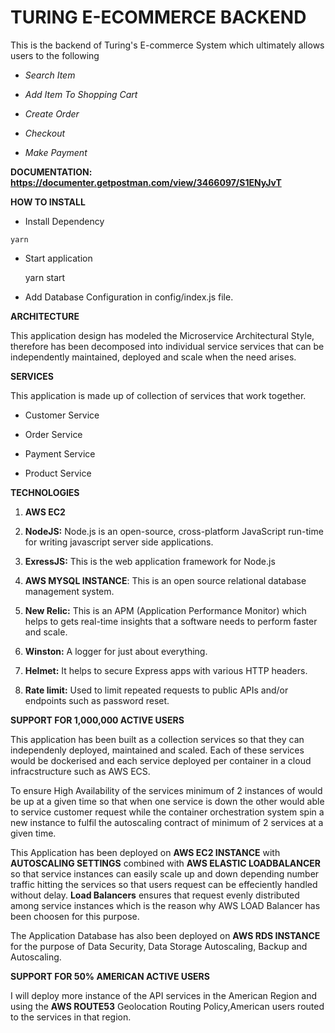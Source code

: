 # TURING E-ECOMMERCE BACKEND
This is the backend of Turing's E-commerce System which ultimately allows users to the following

   - *Search Item*

- *Add Item To Shopping Cart*

-  *Create Order*

-  *Checkout*

- *Make Payment*

**DOCUMENTATION: https://documenter.getpostman.com/view/3466097/S1ENyJvT**


**HOW TO INSTALL**
   
   -    Install Dependency
    
    yarn
    
  - Start application
    
   
    yarn start   
    
   - Add Database Configuration in config/index.js file.


**ARCHITECTURE**

This application design has modeled the Microservice Architectural Style, therefore has been decomposed  into individual service
services that can be independently maintained, deployed and scale when the need arises.

**SERVICES**

This application is made up of collection of services that work together.

- Customer Service

-  Order Service

-  Payment Service

-  Product Service



**TECHNOLOGIES**

1. **AWS EC2**

2. **NodeJS:** Node.js is an open-source, cross-platform JavaScript run-time for writing javascript server side applications.

3. **ExressJS:** This is the web application framework for Node.js

4.  **AWS MYSQL INSTANCE**: This is an open source relational database management system.

4.  **New Relic:** This is an APM (Application Performance Monitor) which helps to gets real-time insights that a software needs to perform faster and scale.

5.  **Winston:** A logger for just about everything.

6.  **Helmet:** It helps to secure Express apps with various HTTP headers.

7.   **Rate limit:** Used to limit repeated requests to public APIs and/or endpoints such as password reset.



**SUPPORT FOR 1,000,000 ACTIVE USERS**

This application has been built as a collection services so that they can independenly deployed, maintained and scaled.
Each of these services would be dockerised and each service deployed per container in a cloud infracstructure such as AWS ECS.

To ensure High Availability of the services minimum of 2 instances of would be up at a given time so that
when one service is down the other would able to service customer request while the container orchestration system spin a new instance to fulfil the
autoscaling contract of minimum of 2 services at a given time.
 
This Application has been deployed on **AWS EC2 INSTANCE** with **AUTOSCALING SETTINGS** combined with **AWS ELASTIC LOADBALANCER**  so that service instances
can easily scale up and down depending number traffic hitting the services so that users request can be effeciently handled without delay.
**Load Balancers** ensures that request evenly distributed among service instances which is the reason why AWS LOAD Balancer has been choosen for this purpose.

The Application Database has also been deployed on **AWS RDS INSTANCE** for the purpose of  Data Security, Data Storage Autoscaling,
Backup and Autoscaling.



**SUPPORT FOR 50% AMERICAN ACTIVE USERS**

I will deploy more instance of the API services in the American Region and using the **AWS ROUTE53** Geolocation Routing Policy,American users routed to the services in that region.
